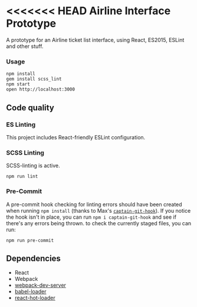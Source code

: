 <<<<<<< HEAD
Airline Interface Prototype
=====================

A prototype for an Airline ticket list interface, using React, ES2015, ESLint and other stuff.

### Usage

```
npm install
gem install scss_lint
npm start
open http://localhost:3000
```

## Code quality

### ES Linting

This project includes React-friendly ESLint configuration.

### SCSS Linting

SCSS-linting is active.

```
npm run lint
```

### Pre-Commit
A pre-commit hook checking for linting errors should have been created when running `npm install` (thanks to Max's [`captain-git-hook`](https://github.com/maxhoffmann/captain-git-hook)). If you notice the hook isn't in place, you can run `npm i captain-git-hook` and see if there's any errors being thrown.
to check the currently staged files, you can run:
```
npm run pre-commit
```

## Dependencies

* React
* Webpack
* [webpack-dev-server](https://github.com/webpack/webpack-dev-server)
* [babel-loader](https://github.com/babel/babel-loader)
* [react-hot-loader](https://github.com/gaearon/react-hot-loader)
